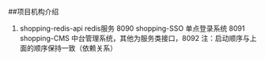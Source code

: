 ##项目机构介绍
1. shopping-redis-api redis服务  8090
    shopping-SSO 单点登录系统    8091
   shopping-CMS  中台管理系统，其他为服务类接口，8092
   注：启动顺序与上面的顺序保持一致（依赖关系）
   